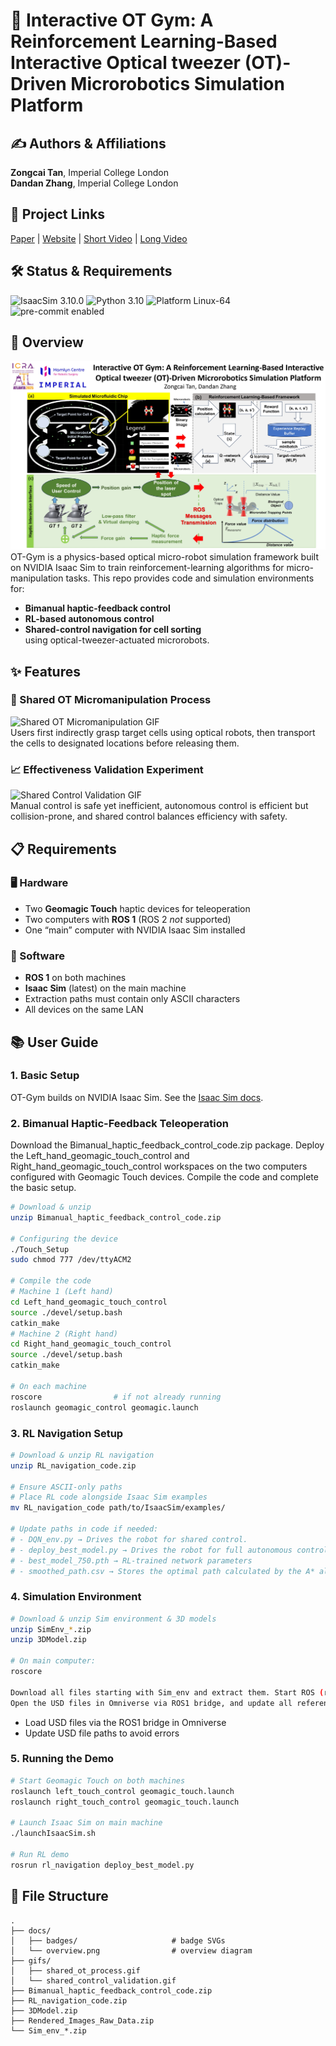 # 📝 Interactive OT Gym: A Reinforcement Learning-Based Interactive Optical tweezer (OT)-Driven Microrobotics Simulation Platform

## ✍️ Authors & Affiliations  
**Zongcai Tan**, Imperial College London  
**Dandan Zhang**, Imperial College London  

## 🔗 Project Links  
[Paper](https://your-paper-link.example.com) | [Website](https://sites.google.com/view/otgym) | [Short Video](https://youtu.be/your-short-video) | [Long Video](https://youtu.be/your-long-video)

## 🛠️ Status & Requirements  
![IsaacSim 3.10.0](https://img.shields.io/badge/IsaacSim-4.1.0-lightgrey) ![Python 3.10](https://img.shields.io/badge/Python-3.10-blue) ![Platform Linux-64](https://img.shields.io/badge/Platform-Linux--64-brightgreen) ![pre-commit enabled](https://img.shields.io/badge/pre--commit-enabled-green)


## 📖 Overview  
![Overview Diagram](overview.jpg)  
OT-Gym is a physics-based optical micro-robot simulation framework built on NVIDIA Isaac Sim to train reinforcement-learning algorithms for micro-manipulation tasks. This repo provides code and simulation environments for:  
- **Bimanual haptic-feedback control**  
- **RL-based autonomous control**  
- **Shared-control navigation for cell sorting**  
using optical-tweezer-actuated microrobots.  

## ✨ Features  

### 🤖 Shared OT Micromanipulation Process  
![Shared OT Micromanipulation GIF](shared_ot_process.gif)  
Users first indirectly grasp target cells using optical robots, then transport the cells to designated locations before releasing them.  

### 📈 Effectiveness Validation Experiment  
![Shared Control Validation GIF](shared_control_validation.gif)  
Manual control is safe yet inefficient, autonomous control is efficient but collision-prone, and shared control balances efficiency with safety.  

## 📋 Requirements  

### 🖥️ Hardware  
- Two **Geomagic Touch** haptic devices for teleoperation  
- Two computers with **ROS 1** (ROS 2 _not_ supported)  
- One “main” computer with NVIDIA Isaac Sim installed  

### 💾 Software  
- **ROS 1** on both machines  
- **Isaac Sim** (latest) on the main machine  
- Extraction paths must contain only ASCII characters  
- All devices on the same LAN  

## 📚 User Guide  

### 1. Basic Setup  
OT-Gym builds on NVIDIA Isaac Sim. See the [Isaac Sim docs](https://developer.nvidia.com/isaac/sim). 

### 2. Bimanual Haptic-Feedback Teleoperation 
Download the Bimanual_haptic_feedback_control_code.zip package. Deploy the Left_hand_geomagic_touch_control and Right_hand_geomagic_touch_control workspaces on the two computers configured with Geomagic Touch devices. Compile the code and complete the basic setup.
```bash
# Download & unzip
unzip Bimanual_haptic_feedback_control_code.zip

# Configuring the device
./Touch_Setup
sudo chmod 777 /dev/ttyACM2

# Compile the code
# Machine 1 (Left hand)
cd Left_hand_geomagic_touch_control
source ./devel/setup.bash
catkin_make
# Machine 2 (Right hand)
cd Right_hand_geomagic_touch_control
source ./devel/setup.bash
catkin_make

# On each machine
roscore                # if not already running
roslaunch geomagic_control geomagic.launch
```

### 3. RL Navigation Setup  
```bash
# Download & unzip RL navigation
unzip RL_navigation_code.zip

# Ensure ASCII-only paths
# Place RL code alongside Isaac Sim examples
mv RL_navigation_code path/to/IsaacSim/examples/

# Update paths in code if needed:
# - DQN_env.py → Drives the robot for shared control.
# - deploy_best_model.py → Drives the robot for full autonomous control (RL).
# - best_model_750.pth → RL-trained network parameters
# - smoothed_path.csv → Stores the optimal path calculated by the A* algorithm.
```

### 4. Simulation Environment  
```bash
# Download & unzip Sim environment & 3D models
unzip SimEnv_*.zip
unzip 3DModel.zip

# On main computer:
roscore

Download all files starting with Sim_env and extract them. Start ROS (roscore) on the laptop.
Open the USD files in Omniverse via ROS1 bridge, and update all referenced USD file paths to avoid errors.
```  
- Load USD files via the ROS1 bridge in Omniverse  
- Update USD file paths to avoid errors  

### 5. Running the Demo  
```bash
# Start Geomagic Touch on both machines
roslaunch left_touch_control geomagic_touch.launch
roslaunch right_touch_control geomagic_touch.launch

# Launch Isaac Sim on main machine
./launchIsaacSim.sh

# Run RL demo
rosrun rl_navigation deploy_best_model.py
```

## 📂 File Structure  
```plaintext
.
├── docs/
│   ├── badges/                     # badge SVGs
│   └── overview.png                # overview diagram
├── gifs/
│   ├── shared_ot_process.gif
│   └── shared_control_validation.gif
├── Bimanual_haptic_feedback_control_code.zip
├── RL_navigation_code.zip
├── 3DModel.zip
├── Rendered_Images_Raw_Data.zip
└── Sim_env_*.zip
```

